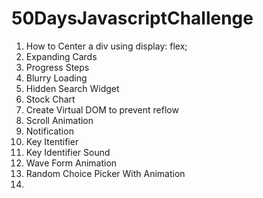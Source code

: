 # 50DaysJavascriptChallenge

1) How to Center a div using display: flex;
2) Expanding Cards
3) Progress Steps
4) Blurry Loading
5) Hidden Search Widget
6) Stock Chart
7) Create Virtual DOM to prevent reflow
8) Scroll Animation
9) Notification
10) Key Itentifier
11) Key Identifier Sound
12) Wave Form Animation
13) Random Choice Picker With Animation
14) 
